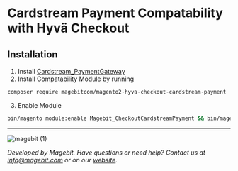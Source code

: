 # Cardstream Payment Compatability with Hyvä Checkout

## Installation

1. Install [Cardstream_PaymentGateway](https://github.com/cardstream/Magento/)
2. Install Compatability Module by running
```bash
composer require magebitcom/magento2-hyva-checkout-cardstream-payment
```
3. Enable Module
```bash
bin/magento module:enable Magebit_CheckoutCardstreamPayment && bin/magento setup:upgrade
```

---
![magebit (1)](https://github.com/user-attachments/assets/cdc904ce-e839-40a0-a86f-792f7ab7961f)

*Developed by Magebit. Have questions or need help? Contact us at info@magebit.com or on our [website](https://magebit.com/contact).*
